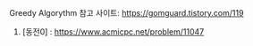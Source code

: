 Greedy Algorythm 참고 사이트: https://gomguard.tistory.com/119

1. [동전0] : https://www.acmicpc.net/problem/11047
